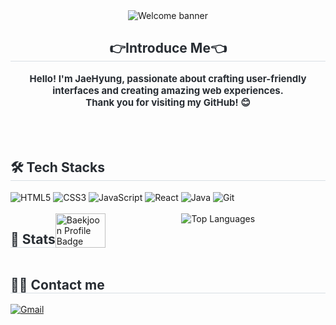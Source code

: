 <div align="center">
    <img src="https://capsule-render.vercel.app/api?type=waving&color=0:5842bc,100:12307e&height=240&text=Welcome%20to%20my%20GitHub&animation=fadeIn&fontColor=ffffff&fontSize=60" 
         alt="Welcome banner" />
</div>

<div align="center"> 
    <h2 style="border-bottom: 1px solid #d8dee4; color: #282d33;"> 👉Introduce Me👈 </h2>  
    <div style="font-weight: 700; font-size: 15px; color: #282d33;"> 
        Hello! I'm JaeHyung, passionate about crafting user-friendly interfaces and creating amazing web experiences. <br>
        Thank you for visiting my GitHub! 😊
    </div> 
</div>
<br>
<br>
<br>

<div style="text-align: left;"> 
    <h2 style="border-bottom: 1px solid #d8dee4; color: #282d33;"> 🛠️ Tech Stacks </h2>  
    <div style="text-align: left;">
        <img src="https://img.shields.io/badge/HTML5-E34F26?style=for-the-badge&logo=HTML5&logoColor=white" alt="HTML5">
        <img src="https://img.shields.io/badge/CSS3-1572B6?style=for-the-badge&logo=CSS3&logoColor=white" alt="CSS3">
        <img src="https://img.shields.io/badge/Javascript-F7DF1E?style=for-the-badge&logo=Javascript&logoColor=white" alt="JavaScript">
        <img src="https://img.shields.io/badge/React-61DAFB?style=for-the-badge&logo=React&logoColor=white" alt="React">
        <img src="https://img.shields.io/badge/Java-007396?style=for-the-badge&logo=Java&logoColor=white" alt="Java">
        <img src="https://img.shields.io/badge/Git-F05032?style=for-the-badge&logo=Git&logoColor=white" alt="Git">
    </div>
</div>
<!--         <img src="https://img.shields.io/badge/Figma-F24E1E?style=for-the-badge&logo=Figma&logoColor=white" alt="Figma">
        <img src="https://img.shields.io/badge/Slack-4A154B?style=for-the-badge&logo=Slack&logoColor=white" alt="Slack">
        <img src="https://img.shields.io/badge/Notion-000000?style=for-the-badge&logo=Notion&logoColor=white" alt="Notion">
        <img src="https://img.shields.io/badge/jQuery-0769AD?style=for-the-badge&logo=jQuery&logoColor=white" alt="jQuery">
        <img src="https://img.shields.io/badge/Node.js-339933?style=for-the-badge&logo=Node.js&logoColor=white" alt="Node.js">
        <img src="https://img.shields.io/badge/Spring-6DB33F?style=for-the-badge&logo=Spring&logoColor=white" alt="Spring">
        <img src="https://img.shields.io/badge/Spring Boot-6DB33F?style=for-the-badge&logo=Spring Boot&logoColor=white" alt="Spring Boot">
        <img src="https://img.shields.io/badge/MySQL-4479A1?style=for-the-badge&logo=MySQL&logoColor=white" alt="MySQL">
        <img src="https://img.shields.io/badge/Oracle-F80000?style=for-the-badge&logo=Oracle&logoColor=white" alt="Oracle">
        <img src="https://img.shields.io/badge/Linux-FCC624?style=for-the-badge&logo=Linux&logoColor=white" alt="Linux">
        <img src="https://img.shields.io/badge/Docker-2496ED?style=for-the-badge&logo=Docker&logoColor=white" alt="Docker">
        <img src="https://img.shields.io/badge/Next.js-000000?style=for-the-badge&logo=Next.js&logoColor=white" alt="Next.js">
        <img src="https://img.shields.io/badge/Vue.js-4FC08D?style=for-the-badge&logo=Vue.js&logoColor=white" alt="Vue.js"> -->
<br>

<div style="text-align: left; display: flex;"> 
    <h2 style="border-bottom: 1px solid #d8dee4; color: #282d33;"> 🏅 Stats </h2> 
    <img src="http://mazassumnida.wtf/api/v2/generate_badge?boj=publicdev" width="40%" alt="Baekjoon Profile Badge" />
    <img src="https://github-readme-stats.vercel.app/api/top-langs/?username=Jaehyung-Dev&layout=compact&bg_color=60,dc5050,f29969&title_color=000000&text_color=000000" 
         alt="Top Languages" /> 
</div>

<div style="text-align: left;">
    <h2 style="border-bottom: 1px solid #d8dee4; color: #282d33;"> 🧑‍💻 Contact me </h2> 
    <div style="text-align: left;">
        <a href="mailto:halfjhyung@gmail.com">
            <img src="https://img.shields.io/badge/Gmail-EA4335?style=for-the-badge&logo=Gmail&logoColor=white" alt="Gmail">
        </a>
    </div>  
</div>
